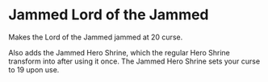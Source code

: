 # Jammed Lord of the Jammed
Makes the Lord of the Jammed jammed at 20 curse.

Also adds the Jammed Hero Shrine, which the regular Hero Shrine transform into after using it once. The Jammed Hero Shrine sets your curse to 19 upon use.